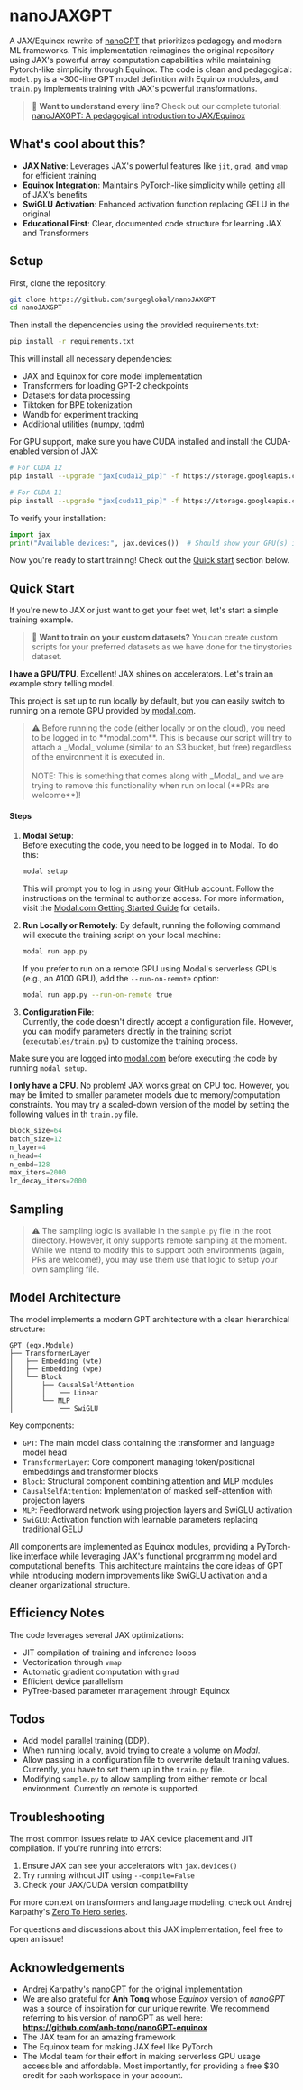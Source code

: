 # nanoJAXGPT

A JAX/Equinox rewrite of [nanoGPT](https://github.com/karpathy/nanoGPT) that prioritizes pedagogy and modern ML frameworks. This implementation reimagines the original repository using JAX's powerful array computation capabilities while maintaining Pytorch-like simplicity through Equinox. The code is clean and pedagogical: `model.py` is a ~300-line GPT model definition with Equinox modules, and `train.py` implements training with JAX's powerful transformations.

> 📖 **Want to understand every line?** Check out our complete tutorial: [nanoJAXGPT: A pedagogical introduction to JAX/Equinox](https://huggingface.co/blog/sachithgunasekara/nanojaxgpt)

## What's cool about this?

- **JAX Native**: Leverages JAX's powerful features like `jit`, `grad`, and `vmap` for efficient training
- **Equinox Integration**: Maintains PyTorch-like simplicity while getting all of JAX's benefits
- **SwiGLU Activation**: Enhanced activation function replacing GELU in the original
- **Educational First**: Clear, documented code structure for learning JAX and Transformers

## Setup

First, clone the repository:

```bash
git clone https://github.com/surgeglobal/nanoJAXGPT
cd nanoJAXGPT
```

Then install the dependencies using the provided requirements.txt:

```bash
pip install -r requirements.txt
```

This will install all necessary dependencies:

- JAX and Equinox for core model implementation
- Transformers for loading GPT-2 checkpoints
- Datasets for data processing
- Tiktoken for BPE tokenization
- Wandb for experiment tracking
- Additional utilities (numpy, tqdm)

For GPU support, make sure you have CUDA installed and install the CUDA-enabled version of JAX:

```bash
# For CUDA 12
pip install --upgrade "jax[cuda12_pip]" -f https://storage.googleapis.com/jax-releases/jax_cuda_releases.html

# For CUDA 11
pip install --upgrade "jax[cuda11_pip]" -f https://storage.googleapis.com/jax-releases/jax_cuda_releases.html
```

To verify your installation:

```python
import jax
print("Available devices:", jax.devices())  # Should show your GPU(s) if available
```

Now you're ready to start training! Check out the [Quick start](#quick-start) section below.

## Quick Start

If you're new to JAX or just want to get your feet wet, let's start a simple training example.

> 📖 **Want to train on your custom datasets?** You can create custom scripts for your preferred datasets as we have done for the tinystories dataset.

**I have a GPU/TPU**. Excellent! JAX shines on accelerators. Let's train an example story telling model.

This project is set up to run locally by default, but you can easily switch to running on a remote GPU provided by [modal.com](https://modal.com).

<blockquote>⚠️ Before running the code (either locally or on the cloud), you need to be logged in to **modal.com**. This is because our script will try to attach a _Modal_ volume (similar to an S3 bucket, but free) regardless of the environment it is executed in.
<br /><br />
NOTE: This is something that comes along with _Modal_ and we are trying to remove this functionality when run on local (**PRs are welcome**)! </blockquote>

#### Steps

1. **Modal Setup**:  
   Before executing the code, you need to be logged in to Modal. To do this:

   ```bash
   modal setup
   ```

   This will prompt you to log in using your GitHub account. Follow the instructions on the terminal to authorize access. For more information, visit the [Modal.com Getting Started Guide](https://modal.com/docs/guide) for details.

2. **Run Locally or Remotely**:
   By default, running the following command will execute the training script on your local machine:

   ```bash
   modal run app.py
   ```

   If you prefer to run on a remote GPU using Modal's serverless GPUs (e.g., an A100 GPU), add the `--run-on-remote` option:

   ```bash
   modal run app.py --run-on-remote true
   ```

3. **Configuration File**:  
   Currently, the code doesn't directly accept a configuration file. However, you can modify parameters directly in the training script (`executables/train.py`) to customize the training process.

Make sure you are logged into [modal.com](https://modal.com) before executing the code by running `modal setup`.

**I only have a CPU**. No problem! JAX works great on CPU too. However, you may be limited to smaller parameter models due to memory/computation constraints. You may try a scaled-down version of the model by setting the following values in th `train.py` file.

```python
block_size=64
batch_size=12
n_layer=4
n_head=4
n_embd=128
max_iters=2000
lr_decay_iters=2000
```

## Sampling

> ⚠️ The sampling logic is available in the `sample.py` file in the root directory. However, it only supports remote sampling at the moment. While we intend to modify this to support both environments (again, PRs are welcome!), you may use them use that logic to setup your own sampling file.

<!-- ## training at scale

For serious deep learning professionals interested in training larger models, the repository supports multi-device training through JAX's excellent parallelism primitives. To train on multiple devices:

```bash
$ python train.py config/train_gpt2.py --devices=8
```

JAX automatically handles device parallelism - no DDP or FSDP needed! The code has been tested on configurations up to 8xA100 40GB GPUs. -->

## Model Architecture

The model implements a modern GPT architecture with a clean hierarchical structure:

```
GPT (eqx.Module)
├── TransformerLayer
│   ├── Embedding (wte)
│   ├── Embedding (wpe)
│   └── Block
│       ├── CausalSelfAttention
│       │   └── Linear
│       └── MLP
│           └── SwiGLU
```

Key components:

- `GPT`: The main model class containing the transformer and language model head
- `TransformerLayer`: Core component managing token/positional embeddings and transformer blocks
- `Block`: Structural component combining attention and MLP modules
- `CausalSelfAttention`: Implementation of masked self-attention with projection layers
- `MLP`: Feedforward network using projection layers and SwiGLU activation
- `SwiGLU`: Activation function with learnable parameters replacing traditional GELU

All components are implemented as Equinox modules, providing a PyTorch-like interface while leveraging JAX's functional programming model and computational benefits. This architecture maintains the core ideas of GPT while introducing modern improvements like SwiGLU activation and a cleaner organizational structure.

## Efficiency Notes

The code leverages several JAX optimizations:

- JIT compilation of training and inference loops
- Vectorization through `vmap`
- Automatic gradient computation with `grad`
- Efficient device parallelism
- PyTree-based parameter management through Equinox

## Todos

- Add model parallel training (DDP).
- When running locally, avoid trying to create a volume on _Modal_.
- Allow passing in a configuration file to overwrite default training values. Currently, you have to set them up in the `train.py` file.
- Modifying `sample.py` to allow sampling from either remote or local environment. Currently on remote is supported.

## Troubleshooting

The most common issues relate to JAX device placement and JIT compilation. If you're running into errors:

1. Ensure JAX can see your accelerators with `jax.devices()`
2. Try running without JIT using `--compile=False`
3. Check your JAX/CUDA version compatibility

For more context on transformers and language modeling, check out Andrej Karpathy's [Zero To Hero series](https://karpathy.ai/zero-to-hero.html).

For questions and discussions about this JAX implementation, feel free to open an issue!

## Acknowledgements

- [Andrej Karpathy's nanoGPT](https://github.com/karpathy/nanoGPT) for the original implementation
- We are also grateful for **Anh Tong** whose _Equinox_ version of _nanoGPT_ was a source of inspiration for our unique rewrite. We recommend referring to his version of nanoGPT as well here: **https://github.com/anh-tong/nanoGPT-equinox**
- The JAX team for an amazing framework
- The Equinox team for making JAX feel like PyTorch
- The Modal team for their effort in making serverless GPU usage accessible and affordable. Most importantly, for providing a free $30 credit for each workspace in your account.
